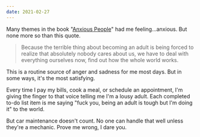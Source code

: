 ```yaml
---
date: 2021-02-27
---
```


Many themes in the book "[Anxious People](https://www.amazon.com/dp/B084GB475S/)" had me feeling...anxious. But none more so than this quote.

> Because the terrible thing about becoming an adult is being forced to realize that absolutely nobody cares about us, we have to deal with everything ourselves now, find out how the whole world works.

This is a routine source of anger and sadness for me most days. But in some ways, it's the most satisfying.

Every time I pay my bills, cook a meal, or schedule an appointment, I'm giving the finger to that voice telling me I'm a lousy adult. Each completed to-do list item is me saying "fuck you, being an adult is tough but I'm doing it" to the world.

But car maintenance doesn't count. No one can handle that well unless they're a mechanic. Prove me wrong, I dare you.

